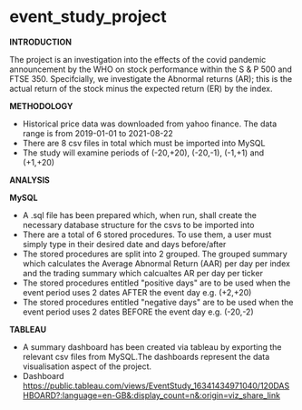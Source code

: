 # event_study_project
**INTRODUCTION**

The project is an investigation into the effects of the covid pandemic announcement by the WHO
on stock performance within the S & P 500 and FTSE 350. Specifcially, we investigate the Abnormal returns (AR);
this is the actual return of the stock minus the expected return (ER) by the index.

**METHODOLOGY**
- Historical price data was downloaded from yahoo finance. The data range is from 2019-01-01 to 2021-08-22
- There are 8 csv files in total which must be imported into MySQL
- The study will examine periods of (-20,+20), (-20,-1), (-1,+1) and (+1,+20)

**ANALYSIS**

**MySQL**
- A .sql file has been prepared which, when run, shall create the necessary database structure for the csvs to be imported into
- There are a total of 6 stored procedures. To use them, a user must simply type in their desired date and days before/after
- The stored procedures are split into 2 grouped. The grouped summary which calculates the Average Abnormal Return (AAR) per day per index
and the trading summary which calcualtes AR per day per ticker
- The stored procedures entitled "positive days" are to be used when the event period uses 2 dates AFTER the event day e.g. (+2,+20)
- The stored procedures entitled "negative days" are to be used when the event period uses 2 dates BEFORE the event day e.g. (-20,-2)

**TABLEAU**
- A summary dashboard has been created via tableau by exporting the relevant csv files from MySQL.The dashboards represent the data
visualisation aspect of the project.
- Dashboard https://public.tableau.com/views/EventStudy_16341434971040/120DASHBOARD?:language=en-GB&:display_count=n&:origin=viz_share_link
 
